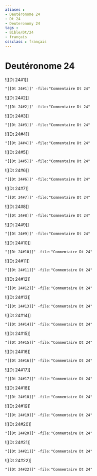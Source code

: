 ```yaml
---
aliases : 
- Deutéronome 24
- Dt 24
- Deuteronomy 24
tags : 
- Bible/Dt/24
- français
cssclass : français
---
```


# Deutéronome 24

![[Dt 24#1]]

```query
"[[Dt 24#1]]" -file:"Commentaire Dt 24"
```

![[Dt 24#2]]

```query
"[[Dt 24#2]]" -file:"Commentaire Dt 24"
```

![[Dt 24#3]]

```query
"[[Dt 24#3]]" -file:"Commentaire Dt 24"
```

![[Dt 24#4]]

```query
"[[Dt 24#4]]" -file:"Commentaire Dt 24"
```

![[Dt 24#5]]

```query
"[[Dt 24#5]]" -file:"Commentaire Dt 24"
```

![[Dt 24#6]]

```query
"[[Dt 24#6]]" -file:"Commentaire Dt 24"
```

![[Dt 24#7]]

```query
"[[Dt 24#7]]" -file:"Commentaire Dt 24"
```

![[Dt 24#8]]

```query
"[[Dt 24#8]]" -file:"Commentaire Dt 24"
```

![[Dt 24#9]]

```query
"[[Dt 24#9]]" -file:"Commentaire Dt 24"
```

![[Dt 24#10]]

```query
"[[Dt 24#10]]" -file:"Commentaire Dt 24"
```

![[Dt 24#11]]

```query
"[[Dt 24#11]]" -file:"Commentaire Dt 24"
```

![[Dt 24#12]]

```query
"[[Dt 24#12]]" -file:"Commentaire Dt 24"
```

![[Dt 24#13]]

```query
"[[Dt 24#13]]" -file:"Commentaire Dt 24"
```

![[Dt 24#14]]

```query
"[[Dt 24#14]]" -file:"Commentaire Dt 24"
```

![[Dt 24#15]]

```query
"[[Dt 24#15]]" -file:"Commentaire Dt 24"
```

![[Dt 24#16]]

```query
"[[Dt 24#16]]" -file:"Commentaire Dt 24"
```

![[Dt 24#17]]

```query
"[[Dt 24#17]]" -file:"Commentaire Dt 24"
```

![[Dt 24#18]]

```query
"[[Dt 24#18]]" -file:"Commentaire Dt 24"
```

![[Dt 24#19]]

```query
"[[Dt 24#19]]" -file:"Commentaire Dt 24"
```

![[Dt 24#20]]

```query
"[[Dt 24#20]]" -file:"Commentaire Dt 24"
```

![[Dt 24#21]]

```query
"[[Dt 24#21]]" -file:"Commentaire Dt 24"
```

![[Dt 24#22]]

```query
"[[Dt 24#22]]" -file:"Commentaire Dt 24"
```

